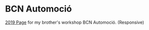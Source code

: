 # BCN Automoció
[2019 Page](https://marccarranza.github.io/bcn-automocio) for my brother's workshop BCN Automoció. (Responsive)
